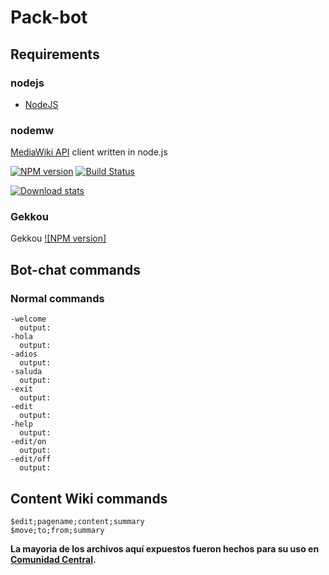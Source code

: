 # Pack-bot
## Requirements
### nodejs
- [NodeJS](https://nodejs.org/en/download/ "Latest version recommended.")

### nodemw
[MediaWiki API](http://www.mediawiki.org/wiki/API:Main_page) client written in node.js

[![NPM version](https://badge.fury.io/js/nodemw.png)](http://badge.fury.io/js/nodemw)
[![Build Status](https://api.travis-ci.org/macbre/nodemw.svg?branch=devel)](http://travis-ci.org/macbre/nodemw)

[![Download stats](https://nodei.co/npm/nodemw.png?downloads=true&downloadRank=true)](https://nodei.co/npm/nodemw/)

### Gekkou
Gekkou [![NPM version]](https://npmjs.com/package/gekkou)

## Bot-chat commands
### Normal commands
```
-welcome
  output:
-hola
  output:
-adios
  output:
-saluda
  output:
-exit
  output:
-edit
  output:
-help
  output:
-edit/on
  output:
-edit/off
  output:
```

## Content Wiki commands
```
$edit;pagename;content;summary
$move;to;from;summary
```

**La mayoria de los archivos aquí expuestos fueron hechos para su uso en [Comunidad Central](http://comunidad.wikia.com/).**
